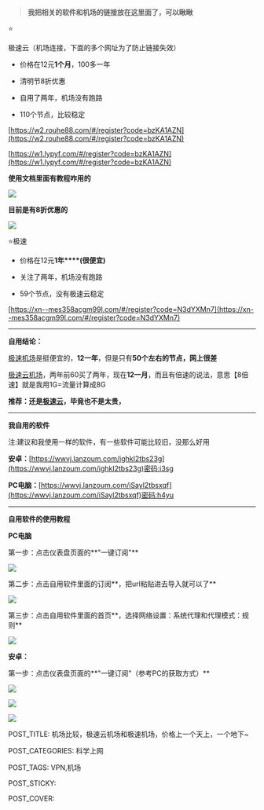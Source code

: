 
> **我把相关的软件和机场的链接放在这里面了，可以瞅瞅**

⭐

极速云（机场连接，下面的多个网址为了防止链接失效）

-   价格在12元**1个月**，100多一年

-   清明节8折优惠

-   自用了两年，机场没有跑路

-   110个节点，比较稳定

[https://w2.rouhe88.com/#/register?code=bzKA1AZN](https://w2.rouhe88.com/#/register?code=bzKA1AZN)

[https://w1.lypyf.com/#/register?code=bzKA1AZN](https://w1.lypyf.com/#/register?code=bzKA1AZN)

**使用文档里面有教程咋用的**

![](http://www.kdocs.cn/api/v3/office/copy/MHl6MndnR1QwUmIxZVQzV3V2S2RYeWlpb3hRbzhBNjN5Uy9MWFo4SWNEZmJZWHZaR1F0bmVnQ21PbTBjQU5yVTVwQVFIU0VHRHFvL1JtZzMxbGpjUnNJdDEra052TTIwMXFWc1pkK3BqTkVQVHl0R0xlUWZPRXJ3N1NIejhsWVJTVzNqOXlFK0RQKzh6RmJVcG1zT1BpdjFkUWk4cFAxbHZtYUIzUXorbGNWempnVGttbWQvdHQ0ZDVSVHpITzNlK1lJMGw2eFVNYUFrMjdGMUNFQXd0YlRQMW9NTEQwdGZSekpTSEd6WDhEcUM2QW9Fd28rQ3Rmb2ttaXpkMGs2c2pCeWxwY24xSzRJPQ==/attach/object/B4SKWQA7AAQBE?)

**目前是有8折优惠的**

![](http://www.kdocs.cn/api/v3/office/copy/MHl6MndnR1QwUmIxZVQzV3V2S2RYeWlpb3hRbzhBNjN5Uy9MWFo4SWNEZmJZWHZaR1F0bmVnQ21PbTBjQU5yVTVwQVFIU0VHRHFvL1JtZzMxbGpjUnNJdDEra052TTIwMXFWc1pkK3BqTkVQVHl0R0xlUWZPRXJ3N1NIejhsWVJTVzNqOXlFK0RQKzh6RmJVcG1zT1BpdjFkUWk4cFAxbHZtYUIzUXorbGNWempnVGttbWQvdHQ0ZDVSVHpITzNlK1lJMGw2eFVNYUFrMjdGMUNFQXd0YlRQMW9NTEQwdGZSekpTSEd6WDhEcUM2QW9Fd28rQ3Rmb2ttaXpkMGs2c2pCeWxwY24xSzRJPQ==/attach/object/N2NKSQA7ABQCO?)

⭐极速

-   价格在12元**1年****(很便宜)**

-   关注了两年，机场没有跑路

-   59个节点，没有极速云稳定

[https://xn--mes358acgm99l.com/#/register?code=N3dYXMn7](https://xn--mes358acgm99l.com/#/register?code=N3dYXMn7)

----------

**自用结论：**

[极速机场](https://xn--mes358acgm99l.com/#/register?code=N3dYXMn7)是挺便宜的，**12一年**，但是只有**50个左右的节点，网上很差**

[极速云机场](https://w2.rouhe88.com/#/register?code=bzKA1AZN)，两年前60买了两年，现在**12一月**，而且有倍速的说法，意思【8倍速】就是我用1G=流量计算成8G

**推荐：还是**[**极速云**](https://w2.rouhe88.com/#/register?code=bzKA1AZN)**，毕竟也不是太贵，**

----------

**我自用的软件**

注:建议和我使用一样的软件，有一些软件可能比较旧，没那么好用

**安卓：**[https://wwvj.lanzoum.com/ighkI2tbs23g](https://wwvj.lanzoum.com/ighkI2tbs23g)密码:i3sg

**PC电脑：**[https://wwvj.lanzoum.com/iSayl2tbsxqf](https://wwvj.lanzoum.com/iSayl2tbsxqf)密码:h4yu

----------

**自用软件的使用教程**

**PC电脑**

第一步：点击仪表盘页面的**"一键订阅"**

![](http://www.kdocs.cn/api/v3/office/copy/MHl6MndnR1QwUmIxZVQzV3V2S2RYeWlpb3hRbzhBNjN5Uy9MWFo4SWNEZmJZWHZaR1F0bmVnQ21PbTBjQU5yVTVwQVFIU0VHRHFvL1JtZzMxbGpjUnNJdDEra052TTIwMXFWc1pkK3BqTkVQVHl0R0xlUWZPRXJ3N1NIejhsWVJTVzNqOXlFK0RQKzh6RmJVcG1zT1BpdjFkUWk4cFAxbHZtYUIzUXorbGNWempnVGttbWQvdHQ0ZDVSVHpITzNlK1lJMGw2eFVNYUFrMjdGMUNFQXd0YlRQMW9NTEQwdGZSekpTSEd6WDhEcUM2QW9Fd28rQ3Rmb2ttaXpkMGs2c2pCeWxwY24xSzRJPQ==/attach/object/S5ZNAQA7AAQEM?)

第二步：点击自用软件里面的订阅**，把url粘贴进去导入就可以了**

![](http://www.kdocs.cn/api/v3/office/copy/MHl6MndnR1QwUmIxZVQzV3V2S2RYeWlpb3hRbzhBNjN5Uy9MWFo4SWNEZmJZWHZaR1F0bmVnQ21PbTBjQU5yVTVwQVFIU0VHRHFvL1JtZzMxbGpjUnNJdDEra052TTIwMXFWc1pkK3BqTkVQVHl0R0xlUWZPRXJ3N1NIejhsWVJTVzNqOXlFK0RQKzh6RmJVcG1zT1BpdjFkUWk4cFAxbHZtYUIzUXorbGNWempnVGttbWQvdHQ0ZDVSVHpITzNlK1lJMGw2eFVNYUFrMjdGMUNFQXd0YlRQMW9NTEQwdGZSekpTSEd6WDhEcUM2QW9Fd28rQ3Rmb2ttaXpkMGs2c2pCeWxwY24xSzRJPQ==/attach/object/YWLMYQA7ACQGE?)

第三步：点击自用软件里面的首页**，选择网络设置：系统代理和代理模式：规则**

![](http://www.kdocs.cn/api/v3/office/copy/MHl6MndnR1QwUmIxZVQzV3V2S2RYeWlpb3hRbzhBNjN5Uy9MWFo4SWNEZmJZWHZaR1F0bmVnQ21PbTBjQU5yVTVwQVFIU0VHRHFvL1JtZzMxbGpjUnNJdDEra052TTIwMXFWc1pkK3BqTkVQVHl0R0xlUWZPRXJ3N1NIejhsWVJTVzNqOXlFK0RQKzh6RmJVcG1zT1BpdjFkUWk4cFAxbHZtYUIzUXorbGNWempnVGttbWQvdHQ0ZDVSVHpITzNlK1lJMGw2eFVNYUFrMjdGMUNFQXd0YlRQMW9NTEQwdGZSekpTSEd6WDhEcUM2QW9Fd28rQ3Rmb2ttaXpkMGs2c2pCeWxwY24xSzRJPQ==/attach/object/VH3M4QA7ACQAA?)

**安卓：**

第一步：点击仪表盘页面的**"一键订阅"（参考PC的获取方式）**

![](http://www.kdocs.cn/api/v3/office/copy/MHl6MndnR1QwUmIxZVQzV3V2S2RYeWlpb3hRbzhBNjN5Uy9MWFo4SWNEZmJZWHZaR1F0bmVnQ21PbTBjQU5yVTVwQVFIU0VHRHFvL1JtZzMxbGpjUnNJdDEra052TTIwMXFWc1pkK3BqTkVQVHl0R0xlUWZPRXJ3N1NIejhsWVJTVzNqOXlFK0RQKzh6RmJVcG1zT1BpdjFkUWk4cFAxbHZtYUIzUXorbGNWempnVGttbWQvdHQ0ZDVSVHpITzNlK1lJMGw2eFVNYUFrMjdGMUNFQXd0YlRQMW9NTEQwdGZSekpTSEd6WDhEcUM2QW9Fd28rQ3Rmb2ttaXpkMGs2c2pCeWxwY24xSzRJPQ==/attach/object/6Q7NKQA7ABACK?)

![](http://www.kdocs.cn/api/v3/office/copy/MHl6MndnR1QwUmIxZVQzV3V2S2RYeWlpb3hRbzhBNjN5Uy9MWFo4SWNEZmJZWHZaR1F0bmVnQ21PbTBjQU5yVTVwQVFIU0VHRHFvL1JtZzMxbGpjUnNJdDEra052TTIwMXFWc1pkK3BqTkVQVHl0R0xlUWZPRXJ3N1NIejhsWVJTVzNqOXlFK0RQKzh6RmJVcG1zT1BpdjFkUWk4cFAxbHZtYUIzUXorbGNWempnVGttbWQvdHQ0ZDVSVHpITzNlK1lJMGw2eFVNYUFrMjdGMUNFQXd0YlRQMW9NTEQwdGZSekpTSEd6WDhEcUM2QW9Fd28rQ3Rmb2ttaXpkMGs2c2pCeWxwY24xSzRJPQ==/attach/object/F2MNKQA7ABQGY?)

![](http://www.kdocs.cn/api/v3/office/copy/MHl6MndnR1QwUmIxZVQzV3V2S2RYeWlpb3hRbzhBNjN5Uy9MWFo4SWNEZmJZWHZaR1F0bmVnQ21PbTBjQU5yVTVwQVFIU0VHRHFvL1JtZzMxbGpjUnNJdDEra052TTIwMXFWc1pkK3BqTkVQVHl0R0xlUWZPRXJ3N1NIejhsWVJTVzNqOXlFK0RQKzh6RmJVcG1zT1BpdjFkUWk4cFAxbHZtYUIzUXorbGNWempnVGttbWQvdHQ0ZDVSVHpITzNlK1lJMGw2eFVNYUFrMjdGMUNFQXd0YlRQMW9NTEQwdGZSekpTSEd6WDhEcUM2QW9Fd28rQ3Rmb2ttaXpkMGs2c2pCeWxwY24xSzRJPQ==/attach/object/Y52NKQA7AAQG6?)

POST_TITLE: 机场比较，极速云机场和极速机场，价格上一个天上，一个地下~

POST_CATEGORIES: 科学上网

POST_TAGS: VPN,机场

POST_STICKY:

POST_COVER:
<!--stackedit_data:
eyJoaXN0b3J5IjpbLTQxNzYxNTQxNV19
-->